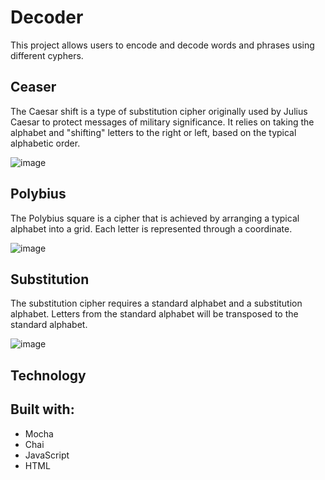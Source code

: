 # Decoder
This project allows users to encode and decode words and phrases using different cyphers.

## Ceaser
The Caesar shift is a type of substitution cipher originally used by Julius Caesar to protect messages of military significance. 
It relies on taking the alphabet and "shifting" letters to the right or left, based on the typical alphabetic order.

![image](https://user-images.githubusercontent.com/57878265/187766543-55c75494-c417-4920-a1eb-52d525579d8d.png)


## Polybius
The Polybius square is a cipher that is achieved by arranging a typical alphabet into a grid. Each letter is represented through a coordinate. 

![image](https://user-images.githubusercontent.com/57878265/187766957-3931404d-c9eb-4ea1-aa23-ae6cb9c48c4f.png)

## Substitution
The substitution cipher requires a standard alphabet and a substitution alphabet. 
Letters from the standard alphabet will be transposed to the standard alphabet.

![image](https://user-images.githubusercontent.com/57878265/187766822-e421cb23-65f1-43cf-966f-2e46b5c573a7.png)

## Technology 
## Built with:
- Mocha
- Chai
- JavaScript 
- HTML 
